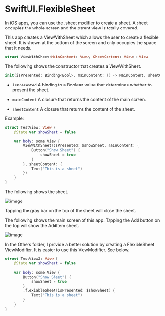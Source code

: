 # SwiftUI.FlexibleSheet

In iOS apps, you can use the .sheet modifier to create a sheet. A sheet occupies the whole screen and the parent view is totally covered.

This app creates a ViewWithSheet which allows the user to create a flexible sheet. It is shown at the bottom of the screen and only occupies the space that it needs.

```Swift
struct ViewWithSheet<MainContent: View, SheetContent: View>: View
```

The following shows the constructor that creates a ViewWithSheet.

```Swift
init(isPresented: Binding<Bool>, mainContent: () -> MainContent, sheetContent: () -> SheetContent)
```
* `isPresented` 
A binding to a Boolean value that determines whether to present the sheet.

* `mainContent` 
A closure that returns the content of the main screen.

* `sheetContent` 
A closure that returns the content of the sheet.

Example:
```Swift
struct TestView: View {
    @State var showSheet = false
    
    var body: some View {
        ViewWithSheet(isPresented: $showSheet, mainContent: {
            Button("Show Sheet") {
                showSheet = true
            }
        }, sheetContent: {
            Text("This is a sheet")
        })
    }
}
```

The following shows the sheet.

![image](https://user-images.githubusercontent.com/15805568/142751710-854587dd-39ff-4ea8-b72e-41f6a4bdc95f.png)

Tapping the gray bar on the top of the sheet will close the sheet.

The following shows the main screen of this app. Tapping the Add button on the top will show the AddItem sheet.

![image](https://user-images.githubusercontent.com/15805568/142751795-112182ce-ab4e-47e2-8643-8f0e72bc876e.png)

In the Others folder, I provide a better solution by creating a FlexibleSheet ViewModifier. It is easier to use this ViewModifier. See below.

```Swift
struct TestView2: View {
    @State var showSheet = false
    
    var body: some View {
        Button("Show Sheet") {
            showSheet = true
        }
        .flexiableSheet(isPresented: $showSheet) {
            Text("This is a sheet")
        }
    }
}
```
